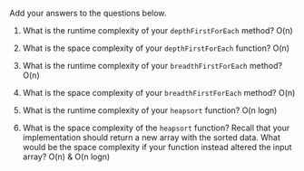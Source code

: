 Add your answers to the questions below.

1.  What is the runtime complexity of your `depthFirstForEach` method? O(n)

2.  What is the space complexity of your `depthFirstForEach` function? O(n)

3.  What is the runtime complexity of your `breadthFirstForEach` method? O(n)

4.  What is the space complexity of your `breadthFirstForEach` method? O(n)

5.  What is the runtime complexity of your `heapsort` function? O(n logn)

6.  What is the space complexity of the `heapsort` function? Recall that your implementation should return a new array with the sorted data. What would be the space complexity if your function instead altered the input array? O(n) & O(n logn)
